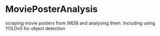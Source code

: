 # MoviePosterAnalysis
scraping movie posters from IMDB and analysing them. Including using YOLOv5 for object detection

